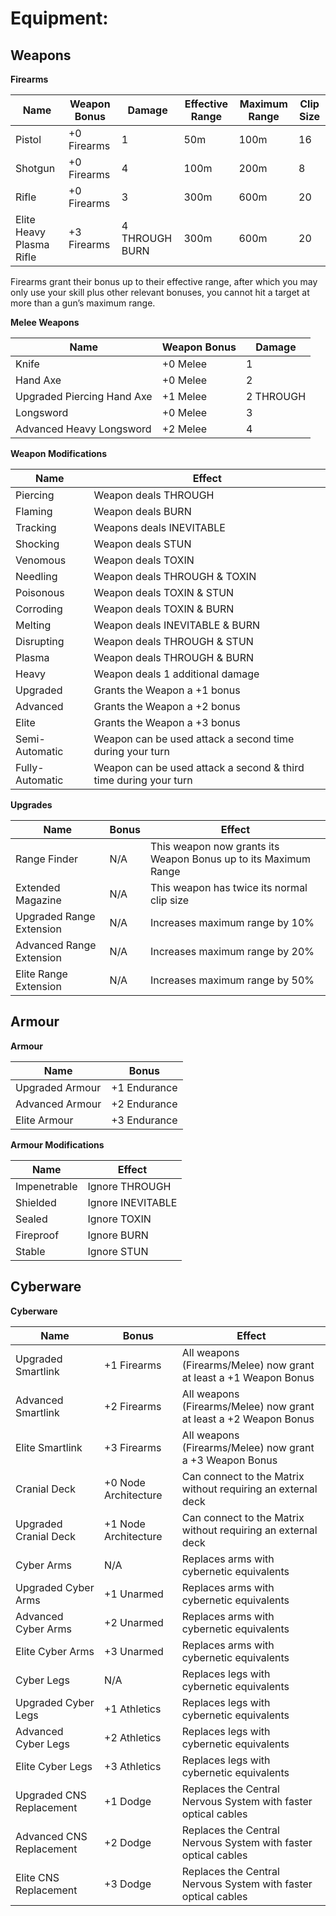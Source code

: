 # Equipment:

## Weapons

**Firearms**

| **Name** | **Weapon Bonus** | **Damage** | **Effective Range** | **Maximum Range** | **Clip Size** |
| --- | --- | --- | --- | --- | --- |
| Pistol | +0 Firearms | 1 | 50m | 100m | 16 |
| Shotgun | +0 Firearms | 4 | 100m | 200m | 8 |
| Rifle | +0 Firearms | 3 | 300m | 600m | 20 |
| Elite Heavy Plasma Rifle | +3 Firearms | 4 THROUGH BURN | 300m | 600m | 20 |

Firearms grant their bonus up to their effective range, after which you may only use your skill plus other relevant bonuses, you cannot hit a target at more than a gun’s maximum range.

**Melee Weapons**

| **Name** | **Weapon Bonus** | **Damage** |
| --- | --- | --- |
| Knife | +0 Melee | 1 |
| Hand Axe | +0 Melee | 2 |
| Upgraded Piercing Hand Axe | +1 Melee | 2 THROUGH |
| Longsword | +0 Melee | 3 |
| Advanced Heavy Longsword | +2 Melee | 4 |

**Weapon Modifications**

| **Name** | **Effect** |
| --- | --- |
| Piercing | Weapon deals THROUGH |
| Flaming | Weapon deals BURN |
| Tracking | Weapons deals INEVITABLE |
| Shocking | Weapon deals STUN |
| Venomous | Weapon deals TOXIN |
| Needling | Weapon deals THROUGH &amp; TOXIN |
| Poisonous | Weapon deals TOXIN &amp; STUN |
| Corroding | Weapon deals TOXIN &amp; BURN |
| Melting | Weapon deals INEVITABLE &amp; BURN |
| Disrupting | Weapon deals THROUGH &amp; STUN |
| Plasma | Weapon deals THROUGH &amp; BURN |
| Heavy | Weapon deals 1 additional damage |
| Upgraded | Grants the Weapon a +1 bonus |
| Advanced | Grants the Weapon a +2 bonus |
| Elite | Grants the Weapon a +3 bonus |
| Semi-Automatic | Weapon can be used attack a second time during your turn |
| Fully-Automatic | Weapon can be used attack a second &amp; third time during your turn |

**Upgrades**

| **Name** | **Bonus** | **Effect** |
| --- | --- | --- |
| Range Finder | N/A | This weapon now grants its Weapon Bonus up to its Maximum Range |
| Extended Magazine | N/A | This weapon has twice its normal clip size |
| Upgraded Range Extension | N/A | Increases maximum range by 10% |
| Advanced Range Extension | N/A | Increases maximum range by 20% |
| Elite Range Extension | N/A | Increases maximum range by 50% |

## Armour

**Armour**

| **Name** | **Bonus** |
| --- | --- |
| Upgraded Armour | +1 Endurance |
| Advanced Armour | +2 Endurance |
| Elite Armour | +3 Endurance |

**Armour Modifications**

| **Name** | **Effect** |
| --- | --- |
| Impenetrable | Ignore THROUGH |
| Shielded | Ignore INEVITABLE |
| Sealed | Ignore TOXIN |
| Fireproof | Ignore BURN |
| Stable | Ignore STUN |

## Cyberware

**Cyberware**

| **Name** | **Bonus** | **Effect** |
| --- | --- | --- |
| Upgraded Smartlink | +1 Firearms | All weapons (Firearms/Melee) now grant at least a +1 Weapon Bonus |
| Advanced Smartlink | +2 Firearms | All weapons (Firearms/Melee) now grant at least a +2 Weapon Bonus |
| Elite Smartlink | +3 Firearms | All weapons (Firearms/Melee) now grant a +3 Weapon Bonus |
| Cranial Deck | +0 Node Architecture | Can connect to the Matrix without requiring an external deck |
| Upgraded Cranial Deck | +1 Node Architecture | Can connect to the Matrix without requiring an external deck |
| Cyber Arms | N/A | Replaces arms with cybernetic equivalents |
| Upgraded Cyber Arms | +1 Unarmed | Replaces arms with cybernetic equivalents |
| Advanced Cyber Arms | +2 Unarmed | Replaces arms with cybernetic equivalents |
| Elite Cyber Arms | +3 Unarmed | Replaces arms with cybernetic equivalents |
| Cyber Legs | N/A | Replaces legs with cybernetic equivalents |
| Upgraded Cyber Legs | +1 Athletics | Replaces legs with cybernetic equivalents |
| Advanced Cyber Legs | +2 Athletics | Replaces legs with cybernetic equivalents |
| Elite Cyber Legs | +3 Athletics | Replaces legs with cybernetic equivalents |
| Upgraded CNS Replacement | +1 Dodge | Replaces the Central Nervous System with faster optical cables |
| Advanced CNS Replacement | +2 Dodge | Replaces the Central Nervous System with faster optical cables |
| Elite CNS Replacement | +3 Dodge | Replaces the Central Nervous System with faster optical cables |
